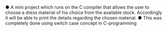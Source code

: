 
● A mini project which runs on the C compiler that allows the user to choose a dress material of his choice from the available stock. Accordingly it will be able to print the details regarding the chosen material. 
● This was completely done using switch case concept in C-programming
